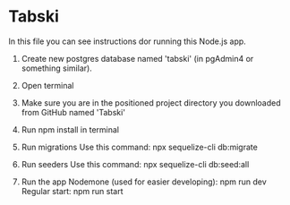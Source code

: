 # Tabski

In this file you can see instructions dor running this Node.js app.

1. Create new postgres database named 'tabski' (in pgAdmin4 or something similar).

2. Open terminal 

3. Make sure you are in the positioned project directory you downloaded from GitHub named 'Tabski'

4. Run npm install in terminal

5. Run migrations
    Use this command: npx sequelize-cli db:migrate

6. Run seeders
    Use this command: npx sequelize-cli db:seed:all

7. Run the app
    Nodemone (used for easier developing): npm run dev
    Regular start: npm run start
